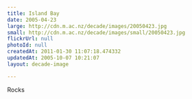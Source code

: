 ```yaml
---
title: Island Bay
date: 2005-04-23
large: http://cdn.m.ac.nz/decade/images/20050423.jpg
small: http://cdn.m.ac.nz/decade/images/small/20050423.jpg
flickrUrl: null
photoId: null
createdAt: 2011-01-30 11:07:18.474332
updatedAt: 2005-10-07 10:21:07
layout: decade-image

---
```

Rocks

